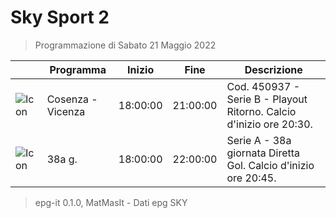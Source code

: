 # Sky Sport 2
> Programmazione di Sabato 21 Maggio 2022

||Programma|Inizio|Fine|Descrizione|
|---|---|---|---|---|
|![Icon](https://guidatv.sky.it/uuid/4421bb45-0a24-4166-8435-8a9acd47e8e1/cover?md5ChecksumParam=b9bb4acaa09915817f0c0b1aa1973e24)|Cosenza - Vicenza|18:00:00|21:00:00|Cod. 450937 - Serie B - Playout Ritorno. Calcio d&#039;inizio ore 20:30.
|![Icon](https://guidatv.sky.it/uuid/sportcalcio_cover_gc2KOQiZI.png)|38a g.|18:00:00|22:00:00|Serie A - 38a giornata Diretta Gol. Calcio d&#039;inizio ore 20:45.



 > epg-it 0.1.0, MatMasIt - Dati epg SKY